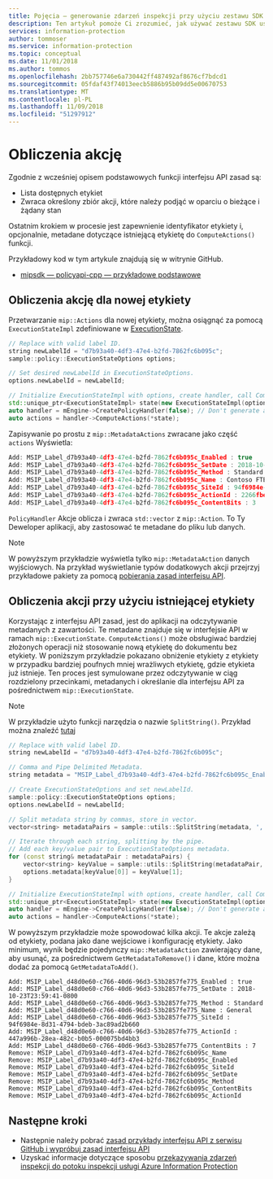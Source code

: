 ```yaml
---
title: Pojęcia — generowanie zdarzeń inspekcji przy użyciu zestawu SDK usługi Microsoft Information Protection
description: Ten artykuł pomoże Ci zrozumieć, jak używać zestawu SDK usługi Microsoft Information Protection do obliczenia.
services: information-protection
author: tommoser
ms.service: information-protection
ms.topic: conceptual
ms.date: 11/01/2018
ms.author: tommos
ms.openlocfilehash: 2bb757746e6a730442ff487492af8676cf7bdcd1
ms.sourcegitcommit: 05fdaf43f74013eecb5886b95b09dd5e00670753
ms.translationtype: MT
ms.contentlocale: pl-PL
ms.lasthandoff: 11/09/2018
ms.locfileid: "51297912"
---
```

# <a name="compute-an-action"></a>Obliczenia akcję

Zgodnie z wcześniej opisem podstawowych funkcji interfejsu API zasad są:
- Lista dostępnych etykiet
- Zwraca określony zbiór akcji, które należy podjąć w oparciu o bieżące i żądany stan

Ostatnim krokiem w procesie jest zapewnienie identyfikator etykiety i, opcjonalnie, metadane dotyczące istniejącą etykietę do `ComputeActions()` funkcji.

Przykładowy kod w tym artykule znajdują się w witrynie GitHub.

* [mipsdk — policyapi-cpp — przykładowe podstawowe](https://github.com/Azure-Samples/mipsdk-policyapi-cpp-sample-basic)

## <a name="compute-an-action-for-a-new-label"></a>Obliczenia akcję dla nowej etykiety

Przetwarzanie `mip::Actions` dla nowej etykiety, można osiągnąć za pomocą `ExecutionStateImpl` zdefiniowane w [ExecutionState](concept-auditing-policy-executionstate-cpp.md).

```cpp
// Replace with valid label ID.
string newLabelId = "d7b93a40-4df3-47e4-b2fd-7862fc6b095c"; 
sample::policy::ExecutionStateOptions options;

// Set desired newLabelId in ExecutionStateOptions.
options.newLabelId = newLabelId;

// Initialize ExecutionStateImpl with options, create handler, call ComputeActions.
std::unique_ptr<ExecutionStateImpl> state(new ExecutionStateImpl(options));
auto handler = mEngine->CreatePolicyHandler(false); // Don't generate audit event.
auto actions = handler->ComputeActions(*state);
```

Zapisywanie po prostu z `mip::MetadataActions` zwracane jako część `actions` Wyświetla:

```cpp
Add: MSIP_Label_d7b93a40-4df3-47e4-b2fd-7862fc6b095c_Enabled : true
Add: MSIP_Label_d7b93a40-4df3-47e4-b2fd-7862fc6b095c_SetDate : 2018-10-23T20:39:06-0800
Add: MSIP_Label_d7b93a40-4df3-47e4-b2fd-7862fc6b095c_Method : Standard
Add: MSIP_Label_d7b93a40-4df3-47e4-b2fd-7862fc6b095c_Name : Contoso FTEs (C)
Add: MSIP_Label_d7b93a40-4df3-47e4-b2fd-7862fc6b095c_SiteId : 94f6984e-8d31-4794-bdeb-3ac89ad2b660
Add: MSIP_Label_d7b93a40-4df3-47e4-b2fd-7862fc6b095c_ActionId : 2266fbe8-a0d9-44e8-bad8-00008f2a0915
Add: MSIP_Label_d7b93a40-4df3-47e4-b2fd-7862fc6b095c_ContentBits : 3
```

`PolicyHandler` Akcje oblicza i zwraca `std::vector` z `mip::Action`. To Ty Deweloper aplikacji, aby zastosować te metadane do pliku lub danych.

> [!NOTE]
> W powyższym przykładzie wyświetla tylko `mip::MetadataAction` danych wyjściowych. Na przykład wyświetlanie typów dodatkowych akcji przejrzyj przykładowe pakiety za pomocą [pobierania zasad interfejsu API](https://aka.ms/mipsdkbins).

## <a name="compute-actions-with-an-existing-label"></a>Obliczenia akcji przy użyciu istniejącej etykiety

Korzystając z interfejsu API zasad, jest do aplikacji na odczytywanie metadanych z zawartości. Te metadane znajduje się w interfejsie API w ramach `mip::ExecutionState`. `ComputeActions()` może obsługiwać bardziej złożonych operacji niż stosowanie nową etykietę do dokumentu bez etykiety. W poniższym przykładzie pokazano obniżenie etykiety z etykiety w przypadku bardziej poufnych mniej wrażliwych etykietę, gdzie etykieta już istnieje. Ten proces jest symulowane przez odczytywanie w ciąg rozdzielony przecinkami, metadanych i określanie dla interfejsu API za pośrednictwem `mip::ExecutionState`.

> [!NOTE]
> W przykładzie użyto funkcji narzędzia o nazwie `SplitString()`. Przykład można znaleźć [tutaj](https://github.com/Azure-Samples/mipsdk-policyapi-cpp-sample-basic/blob/master/mipsdk-policyapi-cpp-sample-basic/utils.cpp)

```cpp
// Replace with valid label ID.
string newLabelId = "d7b93a40-4df3-47e4-b2fd-7862fc6b095c";

// Comma and Pipe Delimited Metadata.
string metadata = "MSIP_Label_d7b93a40-4df3-47e4-b2fd-7862fc6b095c_Enabled|true,MSIP_Label_d7b93a40-4df3-47e4-b2fd-7862fc6b095c_SetDate|2018-10-23T21:53:31-0800,MSIP_Label_d7b93a40-4df3-47e4-b2fd-7862fc6b095c_Method|Standard,MSIP_Label_d7b93a40-4df3-47e4-b2fd-7862fc6b095c_Name|Contoso FTEs (C),MSIP_Label_d7b93a40-4df3-47e4-b2fd-7862fc6b095c_SiteId|94f6984e-8d31-4794-bdeb-3ac89ad2b660,MSIP_Label_d7b93a40-4df3-47e4-b2fd-7862fc6b095c_ActionId|b56491d9-155f-40ff-866f-0000acd85c31,MSIP_Label_d7b93a40-4df3-47e4-b2fd-7862fc6b095c_ContentBits|7";

// Create ExecutionStateOptions and set newLabelId.
sample::policy::ExecutionStateOptions options;
options.newLabelId = newLabelId;

// Split metadata string by commas, store in vector.
vector<string> metadataPairs = sample::utils::SplitString(metadata, ','); 

// Iterate through each string, splitting by the pipe.
// Add each key/value pair to ExecutionStateOptions metadata.
for (const string& metadataPair : metadataPairs) {
    vector<string> keyValue = sample::utils::SplitString(metadataPair, '|');
    options.metadata[keyValue[0]] = keyValue[1];
}

// Initialize ExecutionStateImpl with options, create handler, call ComputeActions
std::unique_ptr<ExecutionStateImpl> state(new ExecutionStateImpl(options));
auto handler = mEngine->CreatePolicyHandler(false); // Don't generate audit event.
auto actions = handler->ComputeActions(*state);
```

W powyższym przykładzie może spowodować kilka akcji. Te akcje zależą od etykiety, podana jako dane wejściowe i konfigurację etykiety. Jako minimum, wynik będzie pojedynczy `mip::MetadataAction` zawierający dane, aby usunąć, za pośrednictwem `GetMetadataToRemove()` i dane, które można dodać za pomocą `GetMetadataToAdd()`.

```
Add: MSIP_Label_d48d0e60-c766-40d6-96d3-53b2857fe775_Enabled : true
Add: MSIP_Label_d48d0e60-c766-40d6-96d3-53b2857fe775_SetDate : 2018-10-23T23:59:41-0800
Add: MSIP_Label_d48d0e60-c766-40d6-96d3-53b2857fe775_Method : Standard
Add: MSIP_Label_d48d0e60-c766-40d6-96d3-53b2857fe775_Name : General
Add: MSIP_Label_d48d0e60-c766-40d6-96d3-53b2857fe775_SiteId : 94f6984e-8d31-4794-bdeb-3ac89ad2b660
Add: MSIP_Label_d48d0e60-c766-40d6-96d3-53b2857fe775_ActionId : 447a996b-28ea-482c-b0b5-000075bd4bb3
Add: MSIP_Label_d48d0e60-c766-40d6-96d3-53b2857fe775_ContentBits : 7
Remove: MSIP_Label_d7b93a40-4df3-47e4-b2fd-7862fc6b095c_Name
Remove: MSIP_Label_d7b93a40-4df3-47e4-b2fd-7862fc6b095c_Enabled
Remove: MSIP_Label_d7b93a40-4df3-47e4-b2fd-7862fc6b095c_SiteId
Remove: MSIP_Label_d7b93a40-4df3-47e4-b2fd-7862fc6b095c_SetDate
Remove: MSIP_Label_d7b93a40-4df3-47e4-b2fd-7862fc6b095c_Method
Remove: MSIP_Label_d7b93a40-4df3-47e4-b2fd-7862fc6b095c_ContentBits
Remove: MSIP_Label_d7b93a40-4df3-47e4-b2fd-7862fc6b095c_ActionId
```

## <a name="next-steps"></a>Następne kroki

* Następnie należy pobrać [zasad przykłady interfejsu API z serwisu GitHub i wypróbuj zasad interfejsu API](https://azure.microsoft.com/resources/samples/?sort=0&term=mipsdk+policyapi)
* Uzyskać informacje dotyczące sposobu [przekazywania zdarzeń inspekcji do potoku inspekcji usługi Azure Information Protection](concept-auditing-policy-cpp.md)